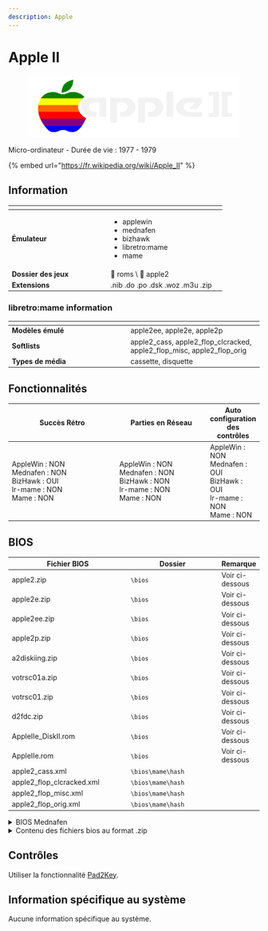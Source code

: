 ```yaml
---
description: Apple
---
```


# Apple II

<div align="left">

<figure><picture><source srcset="https://raw.githubusercontent.com/fabricecaruso/es-theme-carbon/91d85c7849cc550b0cac4e75cb8e0923d3b61b5e/art/logos/apple2-w.svg" media="(prefers-color-scheme: dark)"><img src="https://raw.githubusercontent.com/fabricecaruso/es-theme-carbon/52ff37c9e265587d006945a2ba695b5a962b3a3d/art/logos/apple2.svg" alt=""></picture><figcaption></figcaption></figure>

</div>

Micro-ordinateur - Durée de vie : 1977 - 1979

{% embed url="https://fr.wikipedia.org/wiki/Apple_II" %}

## Information

<table data-header-hidden><thead><tr><th width="184"></th><th></th><th data-hidden></th></tr></thead><tbody><tr><td><strong>Émulateur</strong></td><td><ul><li>applewin</li><li>mednafen</li><li>bizhawk</li><li>libretro:mame</li><li>mame</li></ul></td><td></td></tr><tr><td><strong>Dossier des jeux</strong></td><td><span data-gb-custom-inline data-tag="emoji" data-code="1f4c1">📁</span> roms \ <span data-gb-custom-inline data-tag="emoji" data-code="1f4c2">📂</span> apple2</td><td></td></tr><tr><td><strong>Extensions</strong></td><td>.nib .do .po .dsk .woz .m3u .zip</td><td></td></tr></tbody></table>

### libretro:mame information

<table data-header-hidden><thead><tr><th width="224"></th><th></th></tr></thead><tbody><tr><td><strong>Modèles émulé</strong></td><td>apple2ee, apple2e, apple2p</td></tr><tr><td><strong>Softlists</strong></td><td>apple2_cass, apple2_flop_clcracked, apple2_flop_misc, apple2_flop_orig</td></tr><tr><td><strong>Types de média</strong></td><td>cassette, disquette</td></tr></tbody></table>

## Fonctionnalités

<table><thead><tr><th width="245">Succès Rétro</th><th width="200">Parties en Réseau</th><th>Auto configuration des contrôles</th></tr></thead><tbody><tr><td>AppleWin : NON<br>Mednafen : NON<br>BizHawk : OUI<br>lr-mame : NON<br>Mame : NON</td><td>AppleWin : NON<br>Mednafen : NON<br>BizHawk : NON<br>lr-mame : NON<br>Mame : NON</td><td>AppleWin : NON<br>Mednafen : OUI<br>BizHawk : OUI<br>lr-mame : NON<br>Mame : NON</td></tr></tbody></table>

## BIOS

<table><thead><tr><th width="247">Fichier BIOS</th><th width="196.03610108303252">Dossier</th><th>Remarque</th></tr></thead><tbody><tr><td>apple2.zip</td><td><code>\bios</code></td><td>Voir ci-dessous</td></tr><tr><td>apple2e.zip</td><td><code>\bios</code></td><td>Voir ci-dessous</td></tr><tr><td>apple2ee.zip</td><td><code>\bios</code></td><td>Voir ci-dessous</td></tr><tr><td>apple2p.zip</td><td><code>\bios</code></td><td>Voir ci-dessous</td></tr><tr><td>a2diskiing.zip</td><td><code>\bios</code></td><td>Voir ci-dessous</td></tr><tr><td>votrsc01a.zip</td><td><code>\bios</code></td><td>Voir ci-dessous</td></tr><tr><td>votrsc01.zip</td><td><code>\bios</code></td><td>Voir ci-dessous</td></tr><tr><td>d2fdc.zip</td><td><code>\bios</code></td><td>Voir ci-dessous</td></tr><tr><td>AppleIIe_DiskII.rom</td><td><code>\bios</code></td><td>Voir ci-dessous</td></tr><tr><td>AppleIIe.rom</td><td><code>\bios</code></td><td>Voir ci-dessous</td></tr><tr><td>apple2_cass.xml</td><td><code>\bios\mame\hash</code></td><td></td></tr><tr><td>apple2_flop_clcracked.xml</td><td><code>\bios\mame\hash</code></td><td></td></tr><tr><td>apple2_flop_misc.xml</td><td><code>\bios\mame\hash</code></td><td></td></tr><tr><td>apple2_flop_orig.xml</td><td><code>\bios\mame\hash</code></td><td></td></tr></tbody></table>

<details>

<summary>BIOS Mednafen</summary>

apple2-int-auto.rom\
apple2-asoft-auto.rom\
disk2-13boot.rom\
disk2-13seq.rom\
disk2-16boot.rom\
disk2-16seq.rom

</details>

<details>

<summary>Contenu des fichiers bios au format .zip</summary>

```
"apple2.zip"
- "341-0001-00.e0" size="2048" crc="c0a4ad3b" sha1="bf32195efcb34b694c893c2d342321ec3a24b98f"
- "341-0002-00.e8" size="2048" crc="a99c2cf6" sha1="9767d92d04fc65c626223f25564cca31f5248980"
- "341-0003-00.f0" size="2048" crc="62230d38" sha1="f268022da555e4c809ca1ae9e5d2f00b388ff61c"
- "341-0004-00.f8" size="2048" crc="020a86d0" sha1="52a18bd578a4694420009cad7a7a5779a8c00226"
- "341-0016-00.d0" size="2048" crc="4234e88a" sha1="c9a81d704dc2f0c3416c20f9c4ab71fedda937ed"
- "341-0020-00.f8" size="2048" crc="079589c4" sha1="a28852ff997b4790e53d8d0352112c4b1a395098"
- "341-0027-a.p5" size="256" crc="ce7144f6" sha1="d4181c9f046aafc3fb326b381baac809d9e38d16"
- "341-0028-a.rom" size="256" crc="b72a2c70" sha1="bc39fbd5b9a8d2287ac5d0a42e639fc4d3c2f9d4"
- "a2.chr" size="2048" crc="64f415c6" sha1="f9d312f128c9557d9d6ac03bfad6c3ddf83e5659"
- "sc01a.bin" size="512" crc="fc416227" sha1="1d6da90b1807a01b5e186ef08476119a862b5e6d"

"apple2e.zip"
- "341-0027-a.p5" size="256" crc="ce7144f6" sha1="d4181c9f046aafc3fb326b381baac809d9e38d16"
- "341-0028-a.rom" size="256" crc="b72a2c70" sha1="bc39fbd5b9a8d2287ac5d0a42e639fc4d3c2f9d4"
- "342-0132-c.e12" size="2048" crc="e47045f4" sha1="12a2e718f5f4acd69b6c33a45a4a940b1440a481"
- "342-0133-a.chr" size="4096" crc="b081df66" sha1="7060de104046736529c1e8a687a0dd7b84f8c51b"
- "342-0134-a.64" size="8192" crc="fc3d59d8" sha1="8895a4b703f2184b673078f411f4089889b61c54"
- "342-0135-b.64" size="8192" crc="e248835e" sha1="523838c19c79f481fa02df56856da1ec3816d16e"
- "sc01a.bin" size="512" crc="fc416227" sha1="1d6da90b1807a01b5e186ef08476119a862b5e6d"

"apple2ee.zip"
- "341-0027-a.p5" size="256" crc="ce7144f6" sha1="d4181c9f046aafc3fb326b381baac809d9e38d16"
- "341-0028-a.rom" size="256" crc="b72a2c70" sha1="bc39fbd5b9a8d2287ac5d0a42e639fc4d3c2f9d4"
- "341-0132-d.e12" size="2048" crc="c506efb9" sha1="8e14e85c645187504ec9d162b3ea614a0c421d32"
- "342-0265-a.chr" size="4096" crc="2651014d" sha1="b2b5d87f52693817fc747df087a4aa1ddcdb1f10"
- "342-0303-a.e8" size="8192" crc="95e10034" sha1="afb09bb96038232dc757d40c0605623cae38088e"
- "342-0304-a.e10" size="8192" crc="443aa7c4" sha1="3aecc56a26134df51e65e17f33ae80c1f1ac93e6"
- "sc01a.bin" size="512" crc="fc416227" sha1="1d6da90b1807a01b5e186ef08476119a862b5e6d"

"apple2p.zip"
<rom name="341-0011.d0" size="2048" crc="6f05f949" sha1="0287ebcef2c1ce11dc71be15a99d2d7e0e128b1e"
- "341-0012.d8" size="2048" crc="1f08087c" sha1="a75ce5aab6401355bf1ab01b04e4946a424879b5"
- "341-0013.e0" size="2048" crc="2b8d9a89" sha1="8d82a1da63224859bd619005fab62c4714b25dd7"
- "341-0014.e8" size="2048" crc="5719871a" sha1="37501be96d36d041667c15d63e0c1eff2f7dd4e9"
- "341-0015.f0" size="2048" crc="9a04eecf" sha1="e6bf91ed28464f42b807f798fc6422e5948bf581"
- "341-0020-00.f8" size="2048" crc="079589c4" sha1="a28852ff997b4790e53d8d0352112c4b1a395098"
- "341-0027-a.p5" size="256" crc="ce7144f6" sha1="d4181c9f046aafc3fb326b381baac809d9e38d16"
- "341-0028-a.rom" size="256" crc="b72a2c70" sha1="bc39fbd5b9a8d2287ac5d0a42e639fc4d3c2f9d4"
- "341-0036.chr" size="2048" crc="64f415c6" sha1="f9d312f128c9557d9d6ac03bfad6c3ddf83e5659"
- "sc01a.bin" size="512" crc="fc416227" sha1="1d6da90b1807a01b5e186ef08476119a862b5e6d"

"a2diskiing.zip"
- "341-0027-a.p5" size="256" crc="ce7144f6" sha1="d4181c9f046aafc3fb326b381baac809d9e38d16"
- "341-0028-a.rom" size="256" crc="b72a2c70" sha1="bc39fbd5b9a8d2287ac5d0a42e639fc4d3c2f9d4"

"votrsc01a.zip"
- "sc01a.bin" size="512" crc="fc416227" sha1="1d6da90b1807a01b5e186ef08476119a862b5e6d"

"votrsc01.zip"
- "sc01.bin" size="512" crc="528d1c57" sha1="268b5884dce04e49e2376df3e2dc82e852b708c1"

"d2fdc.zip"
- "341-0028-a.rom" size="256" crc="b72a2c70" sha1="bc39fbd5b9a8d2287ac5d0a42e639fc4d3c2f9d4"
```

</details>

## Contrôles

Utiliser la fonctionnalité [Pad2Key](../../../../controleurs/pad2key.md).

## Information spécifique au système

Aucune information spécifique au système.
